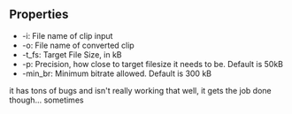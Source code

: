 ## Properties
* -i: File name of clip input
* -o: File name of converted clip
* -t_fs: Target File Size, in kB
* -p: Precision, how close to target filesize it needs to be. Default is 50kB
* -min_br: Minimum bitrate allowed. Default is 300 kB

it has tons of bugs and isn't really working that well, it gets the job done though... sometimes
